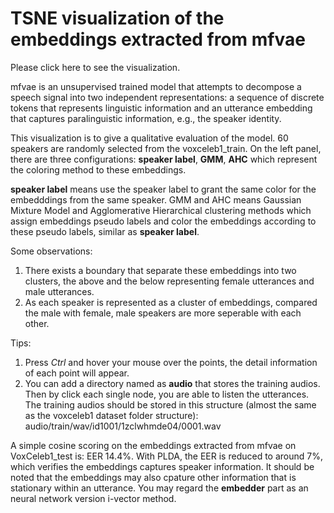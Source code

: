 # TSNE visualization of the embeddings extracted from mfvae

Please click here to see the visualization.

mfvae is an unsupervised trained model that attempts to decompose a speech signal into two independent representations: a sequence of discrete tokens that represents linguistic information and an utterance embedding that captures paralinguistic information, e.g., the speaker identity.

This visualization is to give a qualitative evaluation of the model.
60 speakers are randomly selected from the voxceleb1_train.
On the left panel, there are three configurations: **speaker label**, **GMM**, **AHC** which represent the coloring method to these embeddings.

**speaker label** means use the speaker label to grant the same color for the embedddings from the same speaker.
GMM and AHC means Gaussian Mixture Model and Agglomerative Hierarchical clustering methods which assign embeddings pseudo labels and color the embeddings according to these pseudo labels, similar as **speaker label**.


Some observations:
1. There exists a boundary that separate these embeddings into two clusters, the above and the below representing female utterances and male utterances.
2. As each speaker is represented as a cluster of embeddings, compared the male with female, male speakers are more seperable with each other.

Tips:
1. Press *Ctrl* and hover your mouse over the points, the detail information of each point will appear.
2. You can add a directory named as **audio** that stores the training audios. Then by click each single node, you are able to listen the utterances.
The training audios should be stored in this structure (almost the same as the voxceleb1 dataset folder structure): audio/train/wav/id1001/1zclwhmde04/0001.wav

A simple cosine scoring on the embeddings extracted from mfvae on VoxCeleb1_test is: EER 14.4%. With PLDA, the EER is reduced to around 7%, which verifies the embeddings captures speaker information.
It should be noted that the embeddings may also cpature other information that is stationary within an utterance.
You may regard the **embedder** part as an neural network version i-vector method.
